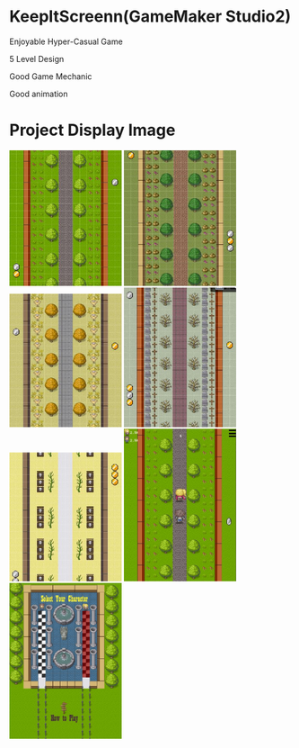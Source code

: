 # KeepItScreenn(GameMaker Studio2)

<p>Enjoyable Hyper-Casual Game<p>
<p>5 Level Design <p>
<p>Good Game Mechanic <p>
<p> Good animation  <p>

  

# Project Display Image

<p>
  
<a href="https://github.com/mikkaraavci/KeepItScreenn/blob/mik/lvl1.JPG" target="_blank">
<img src="https://github.com/mikkaraavci/KeepItScreenn/blob/mik/lvl1.JPG" width="200" style="max-width:100%;"></a>
  

<a href="https://github.com/mikkaraavci/KeepItScreenn/blob/mik/lvl2.JPG" target="_blank">
<img src="https://github.com/mikkaraavci/KeepItScreenn/blob/mik/lvl2.JPG" width="200" style="max-width:100%;"></a>

<a href="https://github.com/mikkaraavci/KeepItScreenn/blob/mik/lvl3.JPG" target="_blank">
<img src="https://github.com/mikkaraavci/KeepItScreenn/blob/mik/lvl3.JPG" width="200" style="max-width:100%;"></a>

<a href="https://github.com/mikkaraavci/KeepItScreenn/blob/mik/lvl4.JPG" target="_blank">
<img src="https://github.com/mikkaraavci/KeepItScreenn/blob/mik/lvl4.JPG" width="200" style="max-width:100%;"></a>

<a href="https://github.com/mikkaraavci/KeepItScreenn/blob/mik/lvl5.JPG" target="_blank">
<img src="https://github.com/mikkaraavci/KeepItScreenn/blob/mik/lvl5.JPG" width="200" style="max-width:100%;"></a>

<a href="https://github.com/mikkaraavci/KeepItScreenn/blob/mik/GamePlay.JPG" target="_blank">
<img src="https://github.com/mikkaraavci/KeepItScreenn/blob/mik/GamePlay.JPG" width="200" style="max-width:100%;"></a>

<a href="https://github.com/mikkaraavci/KeepItScreenn/blob/mik/GameStart.JPG">
<img src="https://github.com/mikkaraavci/KeepItScreenn/blob/mik/GameStart.JPG" width="200" style="max-width:100%;"></a>
  

  
</p>  
